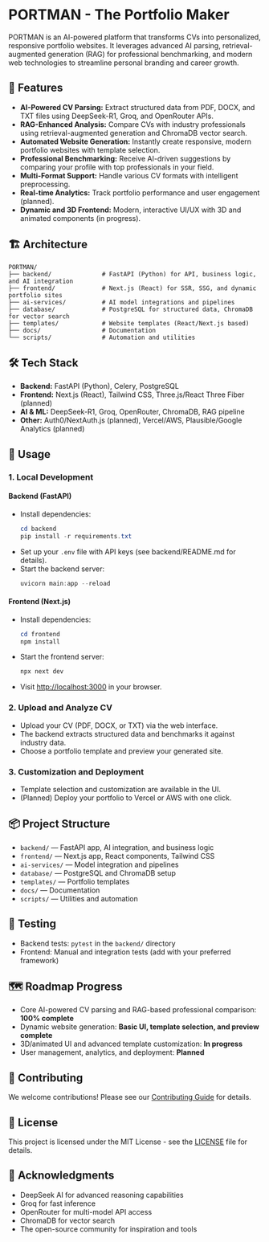 # PORTMAN - The Portfolio Maker

PORTMAN is an AI-powered platform that transforms CVs into personalized, responsive portfolio websites. It leverages advanced AI parsing, retrieval-augmented generation (RAG) for professional benchmarking, and modern web technologies to streamline personal branding and career growth.

## 🚀 Features

- **AI-Powered CV Parsing:** Extract structured data from PDF, DOCX, and TXT files using DeepSeek-R1, Groq, and OpenRouter APIs.
- **RAG-Enhanced Analysis:** Compare CVs with industry professionals using retrieval-augmented generation and ChromaDB vector search.
- **Automated Website Generation:** Instantly create responsive, modern portfolio websites with template selection.
- **Professional Benchmarking:** Receive AI-driven suggestions by comparing your profile with top professionals in your field.
- **Multi-Format Support:** Handle various CV formats with intelligent preprocessing.
- **Real-time Analytics:** Track portfolio performance and user engagement (planned).
- **Dynamic and 3D Frontend:** Modern, interactive UI/UX with 3D and animated components (in progress).

## 🏗️ Architecture

```
PORTMAN/
├── backend/              # FastAPI (Python) for API, business logic, and AI integration
├── frontend/             # Next.js (React) for SSR, SSG, and dynamic portfolio sites
├── ai-services/          # AI model integrations and pipelines
├── database/             # PostgreSQL for structured data, ChromaDB for vector search
├── templates/            # Website templates (React/Next.js based)
├── docs/                 # Documentation
└── scripts/              # Automation and utilities
```

## 🛠️ Tech Stack

- **Backend:** FastAPI (Python), Celery, PostgreSQL
- **Frontend:** Next.js (React), Tailwind CSS, Three.js/React Three Fiber (planned)
- **AI & ML:** DeepSeek-R1, Groq, OpenRouter, ChromaDB, RAG pipeline
- **Other:** Auth0/NextAuth.js (planned), Vercel/AWS, Plausible/Google Analytics (planned)

## 📝 Usage

### 1. Local Development

#### Backend (FastAPI)
- Install dependencies:
  ```powershell
  cd backend
  pip install -r requirements.txt
  ```
- Set up your `.env` file with API keys (see backend/README.md for details).
- Start the backend server:
  ```powershell
  uvicorn main:app --reload
  ```

#### Frontend (Next.js)
- Install dependencies:
  ```powershell
  cd frontend
  npm install
  ```
- Start the frontend server:
  ```powershell
  npx next dev
  ```
- Visit [http://localhost:3000](http://localhost:3000) in your browser.

### 2. Upload and Analyze CV
- Upload your CV (PDF, DOCX, or TXT) via the web interface.
- The backend extracts structured data and benchmarks it against industry data.
- Choose a portfolio template and preview your generated site.

### 3. Customization and Deployment
- Template selection and customization are available in the UI.
- (Planned) Deploy your portfolio to Vercel or AWS with one click.

## 📦 Project Structure

- `backend/` — FastAPI app, AI integration, and business logic
- `frontend/` — Next.js app, React components, Tailwind CSS
- `ai-services/` — Model integration and pipelines
- `database/` — PostgreSQL and ChromaDB setup
- `templates/` — Portfolio templates
- `docs/` — Documentation
- `scripts/` — Utilities and automation

## 🧪 Testing
- Backend tests: `pytest` in the `backend/` directory
- Frontend: Manual and integration tests (add with your preferred framework)

## 🗺️ Roadmap Progress
- Core AI-powered CV parsing and RAG-based professional comparison: **100% complete**
- Dynamic website generation: **Basic UI, template selection, and preview complete**
- 3D/animated UI and advanced template customization: **In progress**
- User management, analytics, and deployment: **Planned**

## 🤝 Contributing

We welcome contributions! Please see our [Contributing Guide](docs/README.md) for details.

## 📄 License

This project is licensed under the MIT License - see the [LICENSE](LICENSE) file for details.

## 🙏 Acknowledgments

- DeepSeek AI for advanced reasoning capabilities
- Groq for fast inference
- OpenRouter for multi-model API access
- ChromaDB for vector search
- The open-source community for inspiration and tools
